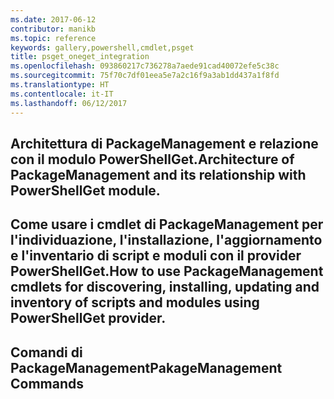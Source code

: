 ```yaml
---
ms.date: 2017-06-12
contributor: manikb
ms.topic: reference
keywords: gallery,powershell,cmdlet,psget
title: psget_oneget_integration
ms.openlocfilehash: 093860217c736278a7aede91cad40072efe5c38c
ms.sourcegitcommit: 75f70c7df01eea5e7a2c16f9a3ab1dd437a1f8fd
ms.translationtype: HT
ms.contentlocale: it-IT
ms.lasthandoff: 06/12/2017
---
```

## <a name="architecture-of-packagemanagement-and-its-relationship-with-powershellget-module"></a><span data-ttu-id="22530-103">Architettura di PackageManagement e relazione con il modulo PowerShellGet.</span><span class="sxs-lookup"><span data-stu-id="22530-103">Architecture of PackageManagement and its relationship with PowerShellGet module.</span></span>

## <a name="how-to-use-packagemanagement-cmdlets-for-discovering-installing-updating-and-inventory-of-scripts-and-modules-using-powershellget-provider"></a><span data-ttu-id="22530-104">Come usare i cmdlet di PackageManagement per l'individuazione, l'installazione, l'aggiornamento e l'inventario di script e moduli con il provider PowerShellGet.</span><span class="sxs-lookup"><span data-stu-id="22530-104">How to use PackageManagement cmdlets for discovering, installing, updating and inventory of scripts and modules using PowerShellGet provider.</span></span>

## <a name="pakagemanagement-commands"></a><span data-ttu-id="22530-105">Comandi di PackageManagement</span><span class="sxs-lookup"><span data-stu-id="22530-105">PakageManagement Commands</span></span>

